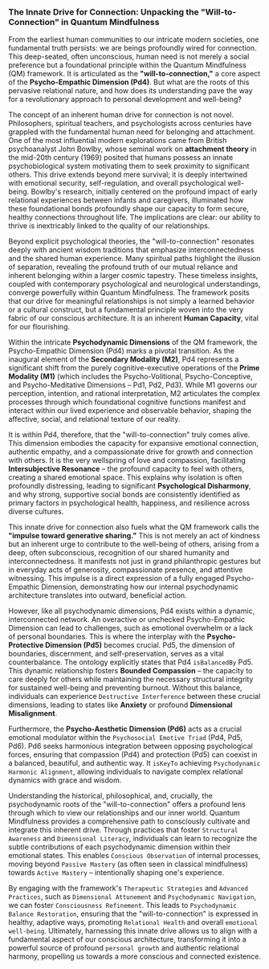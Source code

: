 ### The Innate Drive for Connection: Unpacking the "Will-to-Connection" in Quantum Mindfulness

From the earliest human communities to our intricate modern societies, one fundamental truth persists: we are beings profoundly wired for connection. This deep-seated, often unconscious, human need is not merely a social preference but a foundational principle within the Quantum Mindfulness (QM) framework. It is articulated as the **"will-to-connection,"** a core aspect of the **Psycho-Empathic Dimension (Pd4)**. But what are the roots of this pervasive relational nature, and how does its understanding pave the way for a revolutionary approach to personal development and well-being?

The concept of an inherent human drive for connection is not novel. Philosophers, spiritual teachers, and psychologists across centuries have grappled with the fundamental human need for belonging and attachment. One of the most influential modern explorations came from British psychoanalyst John Bowlby, whose seminal work on **attachment theory** in the mid-20th century (1969) posited that humans possess an innate psychobiological system motivating them to seek proximity to significant others. This drive extends beyond mere survival; it is deeply intertwined with emotional security, self-regulation, and overall psychological well-being. Bowlby's research, initially centered on the profound impact of early relational experiences between infants and caregivers, illuminated how these foundational bonds profoundly shape our capacity to form secure, healthy connections throughout life. The implications are clear: our ability to thrive is inextricably linked to the quality of our relationships.

Beyond explicit psychological theories, the "will-to-connection" resonates deeply with ancient wisdom traditions that emphasize interconnectedness and the shared human experience. Many spiritual paths highlight the illusion of separation, revealing the profound truth of our mutual reliance and inherent belonging within a larger cosmic tapestry. These timeless insights, coupled with contemporary psychological and neurological understandings, converge powerfully within Quantum Mindfulness. The framework posits that our drive for meaningful relationships is not simply a learned behavior or a cultural construct, but a fundamental principle woven into the very fabric of our conscious architecture. It is an inherent **Human Capacity**, vital for our flourishing.

Within the intricate **Psychodynamic Dimensions** of the QM framework, the Psycho-Empathic Dimension (Pd4) marks a pivotal transition. As the inaugural element of the **Secondary Modality (M2)**, Pd4 represents a significant shift from the purely cognitive-executive operations of the **Prime Modality (M1)** (which includes the Psycho-Volitional, Psycho-Conceptive, and Psycho-Meditative Dimensions – Pd1, Pd2, Pd3). While M1 governs our perception, intention, and rational interpretation, M2 articulates the complex processes through which foundational cognitive functions manifest and interact within our lived experience and observable behavior, shaping the affective, social, and relational texture of our reality.

It is within Pd4, therefore, that the "will-to-connection" truly comes alive. This dimension embodies the capacity for expansive emotional connection, authentic empathy, and a compassionate drive for growth and connection with others. It is the very wellspring of love and compassion, facilitating **Intersubjective Resonance** – the profound capacity to feel with others, creating a shared emotional space. This explains why isolation is often profoundly distressing, leading to significant **Psychological Disharmony**, and why strong, supportive social bonds are consistently identified as primary factors in psychological health, happiness, and resilience across diverse cultures.

This innate drive for connection also fuels what the QM framework calls the **"impulse toward generative sharing."** This is not merely an act of kindness but an inherent urge to contribute to the well-being of others, arising from a deep, often subconscious, recognition of our shared humanity and interconnectedness. It manifests not just in grand philanthropic gestures but in everyday acts of generosity, compassionate presence, and attentive witnessing. This impulse is a direct expression of a fully engaged Psycho-Empathic Dimension, demonstrating how our internal psychodynamic architecture translates into outward, beneficial action.

However, like all psychodynamic dimensions, Pd4 exists within a dynamic, interconnected network. An overactive or unchecked Psycho-Empathic Dimension can lead to challenges, such as emotional overwhelm or a lack of personal boundaries. This is where the interplay with the **Psycho-Protective Dimension (Pd5)** becomes crucial. Pd5, the dimension of boundaries, discernment, and self-preservation, serves as a vital counterbalance. The ontology explicitly states that Pd4 `isBalancedBy` Pd5. This dynamic relationship fosters **Bounded Compassion** – the capacity to care deeply for others while maintaining the necessary structural integrity for sustained well-being and preventing burnout. Without this balance, individuals can experience `Destructive Interference` between these crucial dimensions, leading to states like **Anxiety** or profound **Dimensional Misalignment**.

Furthermore, the **Psycho-Aesthetic Dimension (Pd6)** acts as a crucial emotional modulator within the `Psychosocial Emotive Triad` (Pd4, Pd5, Pd6). Pd6 seeks harmonious integration between opposing psychological forces, ensuring that compassion (Pd4) and protection (Pd5) can coexist in a balanced, beautiful, and authentic way. It `isKeyTo` achieving `Psychodynamic Harmonic Alignment`, allowing individuals to navigate complex relational dynamics with grace and wisdom.

Understanding the historical, philosophical, and, crucially, the psychodynamic roots of the "will-to-connection" offers a profound lens through which to view our relationships and our inner world. Quantum Mindfulness provides a comprehensive path to consciously cultivate and integrate this inherent drive. Through practices that foster `Structural Awareness` and `Dimensional Literacy`, individuals can learn to recognize the subtle contributions of each psychodynamic dimension within their emotional states. This enables `Conscious Observation` of internal processes, moving beyond `Passive Mastery` (as often seen in classical mindfulness) towards `Active Mastery` – intentionally shaping one's experience.

By engaging with the framework's `Therapeutic Strategies` and `Advanced Practices`, such as `Dimensional Attunement` and `Psychodynamic Navigation`, we can foster `Consciousness Refinement`. This leads to `Psychodynamic Balance Restoration`, ensuring that the "will-to-connection" is expressed in healthy, adaptive ways, promoting `Relational Health` and overall `emotional well-being`. Ultimately, harnessing this innate drive allows us to align with a fundamental aspect of our conscious architecture, transforming it into a powerful source of profound `personal growth` and authentic relational harmony, propelling us towards a more conscious and connected existence.